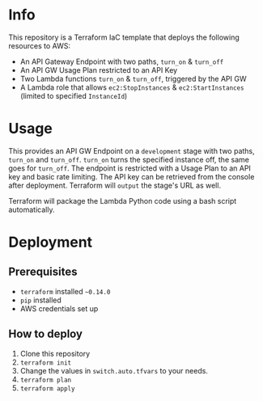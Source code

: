# Info
This repository is a Terraform IaC template that deploys the following resources to AWS:

- An API Gateway Endpoint with two paths, `turn_on` & `turn_off`
- An API GW Usage Plan restricted to an API Key
- Two Lambda functions `turn_on` & `turn_off`, triggered by the API GW
- A Lambda role that allows `ec2:StopInstances` & `ec2:StartInstances` (limited to specified `InstanceId`)

# Usage
This provides an API GW Endpoint on a `development` stage with two paths, `turn_on` and `turn_off`. `turn_on` turns the specified instance off, the same goes for `turn_off`. The endpoint is restricted with a Usage Plan to an API key and basic rate limiting. The API key can be retrieved from the console after deployment. Terraform will `output` the stage's URL as well. 

Terraform will package the Lambda Python code using a bash script automatically.

# Deployment
## Prerequisites
- `terraform` installed `~0.14.0`
- `pip` installed
- AWS credentials set up

## How to deploy

1. Clone this repository
2. `terraform init`
3. Change the values in `switch.auto.tfvars` to your needs.
4. `terraform plan`
5. `terraform apply`